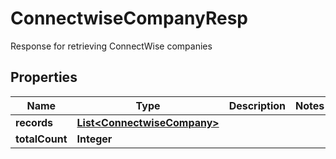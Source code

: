 

# ConnectwiseCompanyResp

Response for retrieving ConnectWise companies

## Properties

| Name | Type | Description | Notes |
|------------ | ------------- | ------------- | -------------|
|**records** | [**List&lt;ConnectwiseCompany&gt;**](ConnectwiseCompany.md) |  |  |
|**totalCount** | **Integer** |  |  |



